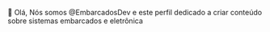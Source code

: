 👋 Olá, Nós somos @EmbarcadosDev e este perfil dedicado a criar conteúdo sobre sistemas embarcados e eletrônica
